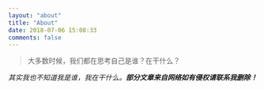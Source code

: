 ```yaml
---
layout: "about"
title: "About"
date: 2018-07-06 15:08:33
comments: false
---
```



> 大多数时候，我们都在思考自己是谁？在干什么？

*其实我也不知道我是谁，我在干什么。**部分文章来自网络如有侵权请联系我删除！***
